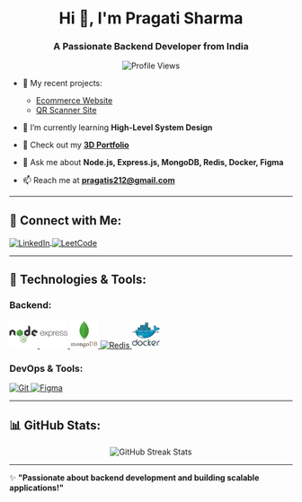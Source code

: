 <h1 align="center">Hi 👋, I'm Pragati Sharma</h1>
<h3 align="center">A Passionate Backend Developer from India</h3>

<p align="center">
  <img src="https://komarev.com/ghpvc/?username=pragatisharma21&label=Profile%20views&color=0e75b6&style=flat" alt="Profile Views" />
</p>

- 🔭 My recent projects:  
  - [Ecommerce Website](https://the-script-squad-fe.vercel.app) 
  - [QR Scanner Site](https://nutriscan-frontend.vercel.app/)  

- 🌱 I’m currently learning **High-Level System Design**  
- 👯 Check out my **[3D Portfolio](https://pragati-sharma.vercel.app/)**  
- 💬 Ask me about **Node.js, Express.js, MongoDB, Redis, Docker, Figma**  
- 📫 Reach me at **pragatis212@gmail.com**  

---

## 🔗 Connect with Me:

<p align="left">
  <a href="https://www.linkedin.com/in/pragati-sharma-45b8a3214" target="blank">
    <img align="center" src="https://raw.githubusercontent.com/rahuldkjain/github-profile-readme-generator/master/src/images/icons/Social/linked-in-alt.svg" alt="LinkedIn" height="30" width="40" />
  </a>
  <a href="https://leetcode.com/pragatisharma21/" target="blank">
    <img align="center" src="https://raw.githubusercontent.com/rahuldkjain/github-profile-readme-generator/master/src/images/icons/Social/leet-code.svg" alt="LeetCode" height="30" width="40" />
  </a>
</p>

---

## 🚀 Technologies & Tools:

### Backend:
<p align="left">
  <a href="https://nodejs.org" target="_blank">
    <img src="https://raw.githubusercontent.com/devicons/devicon/master/icons/nodejs/nodejs-original-wordmark.svg" alt="Node.js" width="50" height="50"/>
  </a>
  <a href="https://expressjs.com" target="_blank">
    <img src="https://raw.githubusercontent.com/devicons/devicon/master/icons/express/express-original-wordmark.svg" alt="Express.js" width="50" height="50"/>
  </a>
  <a href="https://www.mongodb.com/" target="_blank">
    <img src="https://raw.githubusercontent.com/devicons/devicon/master/icons/mongodb/mongodb-original-wordmark.svg" alt="MongoDB" width="50" height="50"/>
  </a>
  <a href="https://redis.io/" target="_blank">
    <img src="https://cdn.worldvectorlogo.com/logos/redis.svg" alt="Redis" width="50" height="50"/>
  </a>
  <a href="https://www.docker.com/" target="_blank">
    <img src="https://raw.githubusercontent.com/devicons/devicon/master/icons/docker/docker-original-wordmark.svg" alt="Docker" width="50" height="50"/>
  </a>
</p>

### DevOps & Tools:
<p align="left">
  <a href="https://git-scm.com/" target="_blank">
    <img src="https://www.vectorlogo.zone/logos/git-scm/git-scm-icon.svg" alt="Git" width="50" height="50"/>
  </a>
  <a href="https://www.figma.com/" target="_blank">
    <img src="https://www.vectorlogo.zone/logos/figma/figma-icon.svg" alt="Figma" width="50" height="50"/>
  </a>
</p>

---

## 📊 GitHub Stats:
<p align="center">
  <img src="https://github-readme-streak-stats.herokuapp.com/?user=pragatisharma21&theme=dark" alt="GitHub Streak Stats"/>
</p>

---

✨ **"Passionate about backend development and building scalable applications!"**
